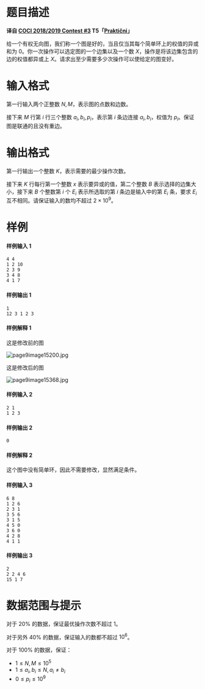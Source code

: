 
# 题目描述

**译自 [COCI 2018/2019 Contest #3](https://hsin.hr/coci/archive/2018_2019/) T5「[Praktični](https://hsin.hr/coci/archive/2018_2019/contest3_tasks.pdf)」**

给一个有权无向图，我们称一个图是好的，当且仅当其每个简单环上的权值的异或和为 $0$。你一次操作可以选定图的一个边集以及一个数 $X$，操作是将该边集包含的边的权值都异或上 $X$。请求出至少需要多少次操作可以使给定的图变好。



# 输入格式

第一行输入两个正整数 $N,M$，表示图的点数和边数。

接下来 $M$ 行第 $i$ 行三个整数 $a_i, b_i, p_i$，表示第 $i$ 条边连接 $a_i, b_i$，权值为 $p_i$。保证图是联通的且没有重边。

# 输出格式

第一行输出一个整数 $K$，表示需要的最少操作次数。

接下来 $K$ 行每行第一个整数 $x$ 表示要异或的值，第二个整数 $B$ 表示选择的边集大小，接下来 $B$ 个整数第 $i$ 个 $E_i$ 表示所选取的第 $i$ 条边是输入中的第 $E_i$ 条，要求 $E_i$ 互不相同。请保证输入的数均不超过 $2 \times 10^9$。

# 样例

#### 样例输入 1

```plain
4 4
1 2 10
2 3 9
3 4 8
4 1 7
```

#### 样例输出 1

```plain
1
12 3 1 2 3
```

#### 样例解释 1

这是修改前的图

![page9image15200.jpg](/source/loj/3130/img/aHR0cHM6Ly9sb2otaW1nLnVweXVuLm1lbmNpLm1lbXNldDAuY24vMjAxOS8wNS8yMi81Y2U1M2VkNGYwYzI4LmpwZw==.jpg)

这是修改后的图

![page9image15368.jpg](/source/loj/3130/img/aHR0cHM6Ly9sb2otaW1nLnVweXVuLm1lbmNpLm1lbXNldDAuY24vMjAxOS8wNS8yMi81Y2U1M2VkNWM0MDE0LmpwZw==.jpg)

#### 样例输入 2

```plain
2 1
1 2 3
```

#### 样例输出 2

```plain
0
```

#### 样例解释 2

这个图中没有简单环，因此不需要修改，显然满足条件。

#### 样例输入 3

```plain
6 8
1 2 6
2 3 1
3 5 6
3 1 5
4 5 0
3 6 0
4 2 8
4 1 1
```

#### 样例输出 3

```plain
2
2 2 4 6
15 1 7
```

# 数据范围与提示

对于 $20\%$ 的数据，保证最优操作次数不超过 $1$。

对于另外 $40\%$ 的数据，保证输入的数都不超过 $10^6$。

对于 $100\%$ 的数据，保证：
- $1\le N, M \le 10^5$
- $1\le a_i, b_i \le N, a_i \neq b_i$
- $0\le p_i \le 10^9$


